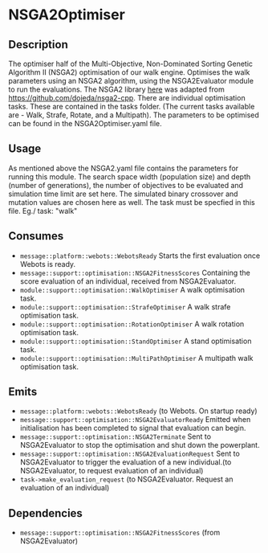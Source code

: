 # NSGA2Optimiser

## Description

The optimiser half of the Multi-Objective, Non-Dominated Sorting Genetic Algorithm II (NSGA2) optimisation of our walk engine. Optimises the walk parameters using an NSGA2 algorithm, using the NSGA2Evaluator module to run the evaluations. The NSGA2 library [here](./src/nsga2/) was adapted from https://github.com/dojeda/nsga2-cpp.
There are individual optimisation tasks. These are contained in the tasks folder. (The current tasks available are - Walk, Strafe, Rotate, and a Multipath). The parameters to be optimised can be found in the NSGA2Optimiser.yaml file.

## Usage

As mentioned above the NSGA2.yaml file contains the parameters for running this module. The search space width (population size) and depth (number of generations), the number of objectives to be evaluated and simulation time limit are set here. The simulated binary crossover and mutation values are chosen here as well.
The task must be specfied in this file. Eg./ task: "walk"

## Consumes

- `message::platform::webots::WebotsReady` Starts the first evaluation once Webots is ready.
- `message::support::optimisation::NSGA2FitnessScores` Containing the score evaluation of an individual, received from NSGA2Evaluator.
- `module::support::optimisation::WalkOptimiser` A walk optimisation task.
- `module::support::optimisation::StrafeOptimiser` A walk strafe optimisation task.
- `module::support::optimisation::RotationOptimiser` A walk rotation optimisation task.
- `module::support::optimisation::StandOptimiser` A stand optimisation task.
- `module::support::optimisation::MultiPathOptimiser` A multipath walk optimisation task.

## Emits

- `message::platform::webots::WebotsReady` (to Webots. On startup ready)
- `message::support::optimisation::NSGA2EvaluatorReady` Emitted when initialisation has been completed to signal that evaluation can begin.
- `message::support::optimisation::NSGA2Terminate` Sent to NSGA2Evaluator to stop the optimisation and shut down the powerplant.
- `message::support::optimisation::NSGA2EvaluationRequest` Sent to NSGA2Evaluator to trigger the evaluation of a new individual.(to NSGA2Evaluator, to request evaluation of an individual)
- `task->make_evaluation_request` (to NSGA2Evaluator. Request an evaluation of an individual)

## Dependencies

- `message::support::optimisation::NSGA2FitnessScores` (from NSGA2Evaluator)
